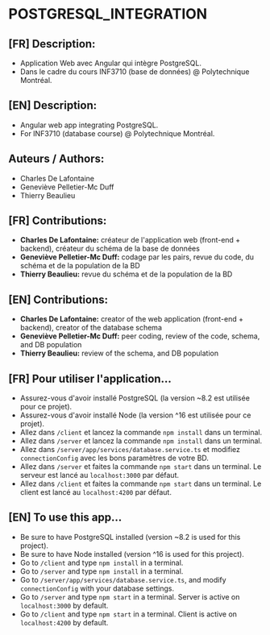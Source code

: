 # POSTGRESQL_INTEGRATION

## [FR] Description:

- Application Web avec Angular qui intègre PostgreSQL.
- Dans le cadre du cours INF3710 (base de données) @ Polytechnique Montréal.

## [EN] Description:

- Angular web app integrating PostgreSQL.
- For INF3710 (database course) @ Polytechnique Montréal.

## Auteurs / Authors:
- Charles De Lafontaine
- Geneviève Pelletier-Mc Duff
- Thierry Beaulieu

## [FR] Contributions:
- **Charles De Lafontaine:** créateur de l'application web (front-end + backend), créateur du schéma de la base de données
- **Geneviève Pelletier-Mc Duff:** codage par les pairs, revue du code, du schéma et de la population de la BD
- **Thierry Beaulieu:** revue du schéma et de la population de la BD

## [EN] Contributions:
- **Charles De Lafontaine:** creator of the web application (front-end + backend), creator of the database schema
- **Geneviève Pelletier-Mc Duff:** peer coding, review of the code, schema, and DB population
- **Thierry Beaulieu:** review of the schema, and DB population

## [FR] Pour utiliser l'application...
- Assurez-vous d'avoir installé PostgreSQL (la version ~8.2 est utilisée pour ce projet).
- Assurez-vous d'avoir installé Node (la version ^16 est utilisée pour ce projet).
- Allez dans `/client` et lancez la commande `npm install` dans un terminal.
- Allez dans `/server` et lancez la commande `npm install` dans un terminal.
- Allez dans `/server/app/services/database.service.ts` et modifiez `connectionConfig` avec les bons paramètres de votre BD.
- Allez dans `/server` et faites la commande `npm start` dans un terminal. Le serveur est lancé au `localhost:3000` par défaut.
- Allez dans `/client` et faites la commande `npm start` dans un terminal. Le client est lancé au `localhost:4200` par défaut.

## [EN] To use this app...
- Be sure to have PostgreSQL installed (version ~8.2 is used for this project).
- Be sure to have Node installed (version ^16 is used for this project).
- Go to `/client` and type `npm install` in a terminal.
- Go to `/server` and type `npm install` in a terminal.
- Go to `/server/app/services/database.service.ts`, and modify `connectionConfig` with your database settings.
- Go to `/server` and type `npm start` in a terminal. Server is active on `localhost:3000` by default.
- Go to `/client` and type `npm start` in a terminal. Client is active on `localhost:4200` by default.
